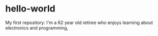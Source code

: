 # hello-world
My first repository: 
I'm a 62 year old retiree who enjoys learning about electronics and programming,
